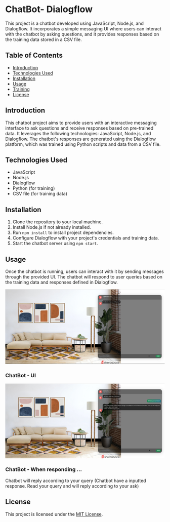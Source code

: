 # ChatBot- Dialogflow

This project is a chatbot developed using JavaScript, Node.js, and Dialogflow. It incorporates a simple messaging UI where users can interact with the chatbot by asking questions, and it provides responses based on the training data stored in a CSV file.

## Table of Contents

- [Introduction](#introduction)
- [Technologies Used](#technologies-used)
- [Installation](#installation)
- [Usage](#usage)
- [Training](#training)
- [License](#license)

## Introduction

This chatbot project aims to provide users with an interactive messaging interface to ask questions and receive responses based on pre-trained data. It leverages the following technologies: JavaScript, Node.js, and Dialogflow. The chatbot's responses are generated using the Dialogflow platform, which was trained using Python scripts and data from a CSV file.

## Technologies Used

- JavaScript
- Node.js
- Dialogflow
- Python (for training)
- CSV file (for training data)

## Installation

1. Clone the repository to your local machine.
2. Install Node.js if not already installed.
3. Run `npm install` to install project dependencies.
4. Configure Dialogflow with your project's credentials and training data.
5. Start the chatbot server using `npm start`.

## Usage

Once the chatbot is running, users can interact with it by sending messages through the provided UI. The chatbot will respond to user queries based on the training data and responses defined in Dialogflow.

![Project Image 1](/client//img/Ui.PNG)

<h3> ChatBot - UI</h3>

![Project Image 2](./client/img/response.PNG)

<h3> ChatBot - When responding ...</h3>
Chatbot will reply according to your query (Chatbot have a inputted response. Read your query and will reply according to your ask)

## License

This project is licensed under the [MIT License](LICENSE).
